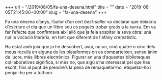 +++
url = "/2019/08/05/fa-una-desena.html"
title = ""
date = "2019-08-05T21:45:00+00:00"
slug = "fa-una-desena"
+++

Fa una desena d’anys, l’autor d’un cert *best-seller* va declarar que deixaria d’escriure el dia que un llibre seu es pogués trobar gratis a la xarxa. Em va fer l’efecte que confirmava així allò que ja feia sospitar la seva obra: una nul·la vocació literària, en tant que diferent de l'afany crematístic.

Ha estat amb joia que jo he descobert, avui, no un, sinó quatre o cinc dels meus reculls en alguna de les plataformes on es comparteixen, sense ànim de lucre, més llibres electrònics. Figurar en una d’aquestes biblioteques col·laboratives significa, si més no, que algú s’ha interessat pel que has escrit, fins al punt de prendre’s la pena de remaquetar-ho, etiquetar-ho i penjar-ho per a tothom.
